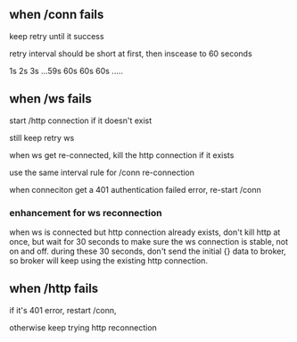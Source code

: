 ## when /conn fails
keep retry until it success

retry interval should be short at first, then inscease to 60 seconds

1s 2s 3s ...59s  60s 60s 60s .....

## when /ws fails
start /http connection if it doesn't exist

still keep retry ws

when ws get re-connected, kill the http connection if it exists 

use the same interval rule for /conn re-connection

when conneciton get a 401 authentication failed error, re-start /conn

### enhancement for ws reconnection

when ws is connected but http connection already exists, don't kill http at once, but wait for 30 seconds to make sure the ws connection is stable, not on and off. during these 30 seconds, don't send the initial {} data to broker, so broker will keep using the existing http connection.

## when /http fails

if it's 401 error, restart /conn, 

otherwise keep trying http reconnection

